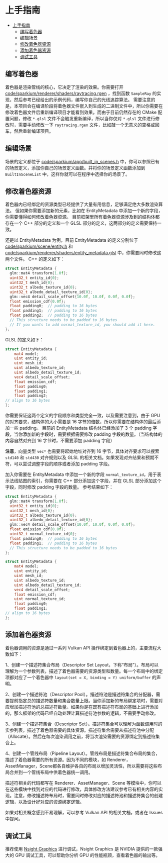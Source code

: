 # 上手指南

<!-- TOC -->
* [上手指南](#上手指南)
  * [编写着色器](#编写着色器)
  * [编辑场景](#编辑场景)
  * [修改着色器资源](#修改着色器资源)
  * [添加着色器资源](#添加着色器资源)
  * [调试工具](#调试工具)
<!-- TOC -->

## 编写着色器

着色器是渲染管线的核心，它决定了渲染的效果。你需要打开 [code/sparkium/renderer/shaders/raytracing.rgen](../code/sparkium/renderer/shaders/raytracing.rgen)
，找到函数 `SampleRay` 的实现，然后参考已经给出的示例代码，编写你自己的光线追踪算法。
需要注意的是，本项目会在编译阶段将着色器文件嵌入到生成的二进制文件中，所以你需要在修改着色器文件后重新编译项目才能看到效果。而由于目前仍然存在的
CMake 配置问题，修改 `*.glsl` 文件不会触发重新编译，所以当你仅对 `*.glsl` 文件进行修改时，需要手动修改一下
`raytracing.rgen` 文件，比如敲一个无意义的空格或回车，然后重新编译项目。

## 编辑场景

场景的定义都位于 [code/sparkium/app/built_in_scenes.h](../code/sparkium/app/built_in_scenes.h)
中，你可以参照已有的场景定义，添加你自己的场景定义函数。并将你的场景定义函数添加到 `BuiltInSceneList` 中，这样你就可以在程序中选择你的场景了。

## 修改着色器资源

着色器内已经绑定的资源类型已经提供了大量有用信息，足够满足绝大多数渲染算法。
但如果你需要添加新的元素，比如在 EntityMetadata 中添加一个新的字段，你需要懂得如何修改着色器资源。
目前框架里所有着色器资源涉及到的结构体都存在一个 C++ 部分的定义和一个 GLSL 部分的定义，这两部分的定义需要保持一致。

还是以 EntityMetadata 为例，目前 EntityMetadata
的定义分别位于 [code/sparkium/scene/entity.h](../code/sparkium/scene/entity.h)
和 [code/sparkium/renderer/shaders/entity_metadata.glsl](../code/sparkium/renderer/shaders/entity_metadata.glsl)
中，你需要同时修改这两个文件。
C++ 的定义如下：

```cpp
struct EntityMetadata {
  glm::mat4 transform{1.0f};
  uint32_t entity_id{0};
  uint32_t mesh_id{0};
  uint32_t albedo_texture_id{0};
  uint32_t albedo_detail_texture_id{0};
  glm::vec4 detail_scale_offset{10.0f, 10.0f, 0.0f, 0.0f};
  float emission_cdf{0.0f};
  float padding0;  // padding to 16 bytes
  float padding1;  // padding to 16 bytes
  float padding2;  // padding to 16 bytes
  // This structure needs to be padded to 16 bytes
  // If you wants to add normal_texture_id, you should add it here.
};
```

GLSL 的定义如下：

```glsl
struct EntityMetadata {
    mat4 model;
    uint entity_id;
    uint mesh_id;
    uint albedo_texture_id;
    uint albedo_detail_texture_id;
    vec4 detail_scale_offset;
    float emission_cdf;
    float padding0;
    float padding1;
    float padding2;
// align to 16 bytes
};
```

你需要保证这两个定义的字段顺序和类型完全一致，以及需要注意到，由于 GPU 的对齐要求，结构体的大小需要是 16
字节的倍数，所以你需要在结构体的最后添加一些 padding。
目前的 EntityMetadata 结构体已经添加了 3 个 padding 字段，当你添加新的字段时，需要根据需要修改 padding 字段的数量。（当结构体的内容自然对齐到
16 字节时，不需要添加 padding 字段）

**注意**，向量类型 `vec*` 也需要将起始地址对齐到 16 字节，具体对齐要求可以搜索 `std140` 和 `std430` 对齐规则以及 GLSL
的相关文档。如果发现对齐结果和预期不符，可以尝试调整字段的顺序或者添加 padding 字段。

加入你需要在 EntityMetadata 中添加一个新的字段 `normal_texture_id`，用于表示法线贴图的索引，你需要在 C++ 部分添加这个字段，并在
GLSL 部分添加这个字段，同时修改 padding 字段的数量。
参考结果如下：

```cpp
struct EntityMetadata {
  glm::mat4 transform{1.0f};
  uint32_t entity_id{0};
  uint32_t mesh_id{0};
  uint32_t albedo_texture_id{0};
  uint32_t albedo_detail_texture_id{0};
  glm::vec4 detail_scale_offset{10.0f, 10.0f, 0.0f, 0.0f};
  float emission_cdf{0.0f};
  uint32_t normal_texture_id{0};
  float padding0;  // padding to 16 bytes
  float padding1;  // padding to 16 bytes
  // This structure needs to be padded to 16 bytes
};
```

```glsl
struct EntityMetadata {
    mat4 model;
    uint entity_id;
    uint mesh_id;
    uint albedo_texture_id;
    uint albedo_detail_texture_id;
    vec4 detail_scale_offset;
    float emission_cdf;
    uint normal_texture_id;
    float padding0;
    float padding1;
// align to 16 bytes
};
```

## 添加着色器资源

着色器调用的资源是通过一系列 Vulkan API 操作绑定到着色器上的，主要流程大致如下：

1、创建一个描述符集合布局（Descriptor Set Layout，下称“布局”）。布局可以理解为一个参数列表，描述了着色器需要的资源类型和数量。每一个布局中的绑定项都对应了一个着色器中
`layout(set = X, binding = Y) uniform/buffer` 的声明。

2、创建一个描述符池（Descriptor
Pool）。描述符池是描述符集合的分配器，需要提前指定总的描述符数量和集合数量上限。当你添加新的布局绑定项时，需要对应增加描述符池的总描述符数量。如果你是在既有描述符布局的基础上进行添加的，那么框架的代码已经自动处理计算描述符池参数的逻辑，不需要手动修改。

3、创建一个描述符集合（Descriptor
Set）。描述符集合可以理解为函数调用时的实参列表，描述了着色器需要的具体资源。描述符集合需要从描述符池中分配（Allocate）。然后在每次渲染调用之前，将当次渲染需要的资源绑定到描述符集合上。

4、创建一个管线布局（Pipeline Layout）。管线布局是描述符集合布局的集合，描述了着色器需要的所有资源。因为不同的模块，如
Renderer，AssetManager，Scene都各自维护各自的布局以增加灵活性，所以需要将这些布局合并到一个管线布局中供着色器统一调用。

描述符相关的代码都写在 Renderer、AssetManager、Scene
等模块中，你可以在这些模块中找到对应的代码进行修改，具体修改方法建议参考已有相关内容的实现。注意，修改描述符布局时，需要同时修改对应的描述符池和描述符集合的创建逻辑，以及设计好对应的资源绑定逻辑。

如果对相关概念感到不易理解，可以参考 Vulkan API 的相关文档，或者在 Issues 中提问。

## 调试工具

推荐使用 [Nsight Graphics](https://developer.nvidia.com/nsight-graphics) 进行调试，Nsight Graphics 是 NVIDIA 提供的一款强大的 GPU 调试工具，可以帮助你分析 GPU 的性能瓶颈，查看着色器的输出等。
